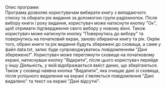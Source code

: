 Опис програми:       
Програма дозволяє користувачам вибирати книгу з випадаючого списку та обирати рік видання за допомогою групи радіокнопок. Після вибору книги і року видання, користувач може натиснути кнопку "Ок", щоб отримати підтвердження свого вибору у новому вікні. Також користувач може натиснути кнопку "Повернутись до вибору" та повернутись на початковий екран, заново обираючи книгу та рік. Окрім того, обрані книги та рік видання будуть збережені до сховища, а саме у файл data.txt, запис буде супроводжуватись повідомленням "Дані збережено!". Користувач може переглянути сховище на початковому екрані, натиснувши кнопку "Відкрити", після цього користувач перейде у іншу Діяльність, у якій відображається вміст даних, що зберігаються. Також у сховищі наявна кнопка "Видалити", яка очищає дані зі сховища, після успішного видалення на екрані з'являється повідомлення "Дані видалено" та текст на екрані "Дані відсутні".
 
